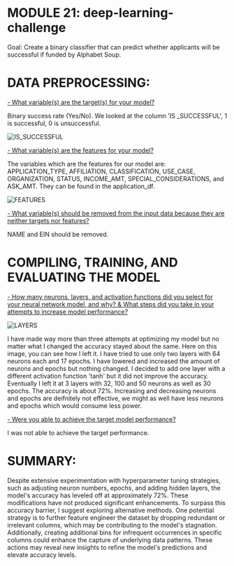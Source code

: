 # MODULE 21: deep-learning-challenge

Goal: Create a binary classifier that can predict whether applicants will be successful if funded by Alphabet Soup. 


# DATA PREPROCESSING: 

<ins>- What variable(s) are the target(s) for your model?<ins>

Binary success rate (Yes/No). We looked at the column 'IS _SUCCESSFUL', 1 is successful, 0 is unsuccessful. 

![IS_SUCCESSFUL](https://github.com/user-attachments/assets/c0046000-c12d-4196-a5c2-d244b7c98780)


<ins>- What variable(s) are the features for your model?<ins>

The variables which are the features for our model are: APPLICATION_TYPE, AFFILIATION, CLASSIFICATION,	USE_CASE, ORGANIZATION,	STATUS,	INCOME_AMT, SPECIAL_CONSIDERATIONS, and ASK_AMT. 
They can be found in the application_df. 

![FEATURES](https://github.com/user-attachments/assets/7b249b62-9453-4d50-8397-c88ffbabb46d)



<ins>- What variable(s) should be removed from the input data because they are neither targets nor features?<ins>

NAME and EIN should be removed. 
  

# COMPILING, TRAINING, AND EVALUATING THE MODEL

<ins>- How many neurons, layers, and activation functions did you select for your neural network model, and why? & What steps did you take in your attempts to increase model performance? <ins>


![LAYERS](https://github.com/user-attachments/assets/4f9962ec-c196-4a36-9d9d-c06789c99e29)

I have made way more than three attempts at optimizing my model but no matter what I changed the accuracy stayed about the same. Here on this image, you can see how I left it. 
I have tried to use only two layers with 64 neurons each and 17 epochs. I have lowered and increased the amount of neurons and epochs but nothing changed. 
I decided to add one layer with a different activation function 'tanh' but it did not improve the accuracy.
Eventually I left it at 3 layers with 32, 100 and 50 neurons as well as 30 epochs. The accuracy is about 72%.
Increasing and decreasing neurons and epochs are deifnitely not effective, we might as well have less neurons and epochs which would consume less power.


<ins>- Were you able to achieve the target model performance?<ins>

I was not able to achieve the target performance. 



# SUMMARY:

Despite extensive experimentation with hyperparameter tuning strategies, such as adjusting neuron numbers, epochs, and adding hidden layers, the model's accuracy has leveled off at approximately 72%.
These modifications have not produced significant enhancements.
To surpass this accuracy barrier, I suggest exploring alternative methods.
One potential strategy is to further feature engineer the dataset by dropping redundant or irrelevant columns, which may be contributing to the model's stagnation.
Additionally, creating additional bins for infrequent occurrences in specific columns could enhance the capture of underlying data patterns. These actions may reveal new insights to refine the model's predictions and elevate accuracy levels.


